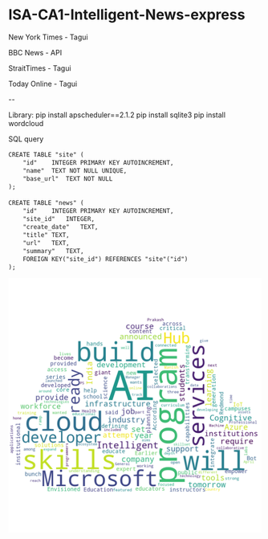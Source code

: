 # ISA-CA1-Intelligent-News-express

New York Times - Tagui

BBC News - API

StraitTimes - Tagui

Today Online - Tagui

--

Library:
pip install apscheduler==2.1.2
pip install sqlite3
pip install wordcloud


SQL query
```
CREATE TABLE "site" (
	"id"	INTEGER PRIMARY KEY AUTOINCREMENT,
	"name"	TEXT NOT NULL UNIQUE,
	"base_url"	TEXT NOT NULL
);

CREATE TABLE "news" (
	"id"	INTEGER PRIMARY KEY AUTOINCREMENT,
	"site_id"	INTEGER,
	"create_date"	TEXT,
	"title"	TEXT,
	"url"	TEXT,
	"summary"	TEXT,
	FOREIGN KEY("site_id") REFERENCES "site"("id")
);
```

![](images/cloud_word_output_2.png?raw=true)

